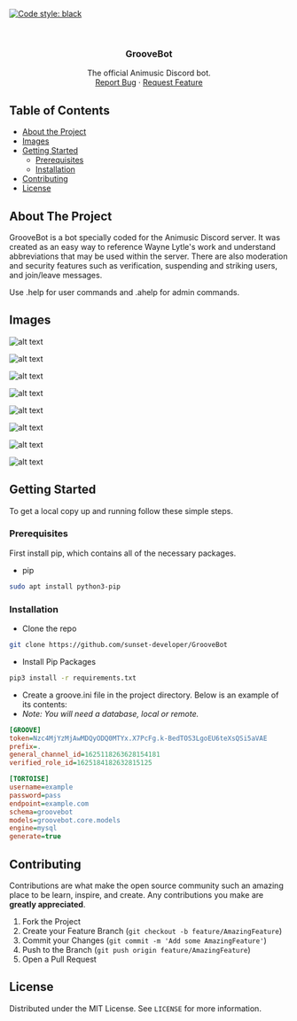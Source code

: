 <!--
*** Thanks for checking out this README Template. If you have a suggestion that would
*** make this better, please fork the repo and create a pull request or simply open
*** an issue with the tag "enhancement".
*** Thanks again! Now go create something AMAZING! :D
***
***
***
*** To avoid retyping too much info. Do a search and replace for the following:
*** github_username, repo_name, twitter_handle, email
-->





<!-- PROJECT SHIELDS -->
<!--
*** I'm using markdown "reference style" links for readability.
*** Reference links are enclosed in brackets [ ] instead of parentheses ( ).
*** See the bottom of this document for the declaration of the reference variables
*** for contributors-url, forks-url, etc. This is an optional, concise syntax you may use.
*** https://www.markdownguide.org/basic-syntax/#reference-style-links
-->

[![Code style: black](https://img.shields.io/badge/code%20style-black-000000.svg)](https://github.com/psf/black)



<!-- PROJECT LOGO -->
<br />
<p align="center">
  <h3 align="center">GrooveBot</h3>

  <p align="center">
    The official Animusic Discord bot.
    <br />
    <a href="https://github.com/sunset-developer/GrooveBot/issues">Report Bug</a>
    ·
    <a href="https://github.com/sunset-developer/GrooveBot/pulls">Request Feature</a>
  </p>
</p>



<!-- TABLE OF CONTENTS -->
## Table of Contents

* [About the Project](#about-the-project)
* [Images](#Images)
* [Getting Started](#getting-started)
  * [Prerequisites](#prerequisites)
  * [Installation](#installation)
* [Contributing](#contributing)
* [License](#license)



<!-- ABOUT THE PROJECT -->
## About The Project

GrooveBot is a bot specially coded for the Animusic Discord server. It was created as an easy way to reference
Wayne Lytle's work and understand abbreviations that may be used within the server. There are also moderation 
and security features such as verification, suspending and striking users, and join/leave messages.

Use .help for user commands and .ahelp for admin commands. 

## Images
![alt text](https://github.com/sunset-developer/GrooveBot/blob/main/images/groovebot1.png)

![alt text](https://github.com/sunset-developer/GrooveBot/blob/main/images/groovebot2.png)

![alt text](https://github.com/sunset-developer/GrooveBot/blob/main/images/groovebot3.png)

![alt text](https://github.com/sunset-developer/GrooveBot/blob/main/images/groovebot4.png)

![alt text](https://github.com/sunset-developer/GrooveBot/blob/main/images/groovebot5.png)

![alt text](https://github.com/sunset-developer/GrooveBot/blob/main/images/groovebot6.png)

![alt text](https://github.com/sunset-developer/GrooveBot/blob/main/images/groovebot7.png)

![alt text](https://github.com/sunset-developer/GrooveBot/blob/main/images/groovebot8.png)


<!-- GETTING STARTED -->
## Getting Started

To get a local copy up and running follow these simple steps.

### Prerequisites

First install pip, which contains all of the necessary packages.
* pip
```sh
sudo apt install python3-pip
```

### Installation

* Clone the repo
```sh
git clone https://github.com/sunset-developer/GrooveBot
```

* Install Pip Packages
```sh
pip3 install -r requirements.txt
```

* Create a groove.ini file in the project directory. Below is an example of its contents:
* *Note: You will need a database, local or remote.*
<!-- maybe add examples of free DB server programs?-->

```ini
[GROOVE]
token=Nzc4MjYzMjAwMDQyODQ0MTYx.X7PcFg.k-BedTOS3LgoEU6teXsQSi5aVAE
prefix=.
general_channel_id=1625118263628154181
verified_role_id=1625184182632815125

[TORTOISE]
username=example
password=pass
endpoint=example.com
schema=groovebot
models=groovebot.core.models
engine=mysql
generate=true
```

<!-- CONTRIBUTING -->
## Contributing

Contributions are what make the open source community such an amazing place to be learn, inspire, and create. Any contributions you make are **greatly appreciated**.

1. Fork the Project
2. Create your Feature Branch (`git checkout -b feature/AmazingFeature`)
3. Commit your Changes (`git commit -m 'Add some AmazingFeature'`)
4. Push to the Branch (`git push origin feature/AmazingFeature`)
5. Open a Pull Request


<!-- LICENSE -->
## License

Distributed under the MIT License. See `LICENSE` for more information.


<!-- MARKDOWN LINKS & IMAGES -->
<!-- https://www.markdownguide.org/basic-syntax/#reference-style-links -->
[contributors-shield]: https://img.shields.io/github/contributors/sunset-developer/GrooveBot.svg?style=flat-square
[contributors-url]: https://github.com/sunset-developer/GrooveBot/graphs/contributors
[forks-shield]: https://img.shields.io/github/forks/sunset-developer/GrooveBot.svg?style=flat-square
[forks-url]: https://github.com/sunset-developer/GrooveBot/network/members
[stars-shield]: https://img.shields.io/github/stars/sunset-developer/GrooveBot.svg?style=flat-square
[stars-url]: https://github.com/sunset-developer/GrooveBot/stargazers
[issues-shield]: https://img.shields.io/github/issues/sunset-developer/GrooveBot.svg?style=flat-square
[issues-url]: https://github.com/sunset-developer/GrooveBot/issues
[license-shield]: https://img.shields.io/github/license/sunset-developer/GrooveBot.svg?style=flat-square
[license-url]: https://github.com/sunset-developer/GrooveBot/blob/master/LICENSE
[linkedin-shield]: https://img.shields.io/badge/-LinkedIn-black.svg?style=flat-square&logo=linkedin&colorB=555
[linkedin-url]: https://linkedin.com/in/github_username
[product-screenshot]: images/screenshot.png
